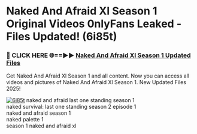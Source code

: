 # Naked And Afraid Xl Season 1 Original Videos 0nlyFans Leaked - Files Updated! (6i85t)

<h3>🔴 CLICK HERE 🌐==►► <a href="https://tinyurl.com/yckcrads" rel="nofollow">Naked And Afraid Xl Season 1 Updated Files</a></h3>

Get Naked And Afraid Xl Season 1 and all content. Now you can access all videos and pictures of Naked And Afraid Xl Season 1. New Updated Files 2025!

[![6i85t](https://i.imgur.com/hpKpOFt.gif)](https://tinyurl.com/yckcrads)
naked and afraid last one standing season 1<br>
naked survival: last one standing season 2 episode 1<br>
naked and afraid season 1<br>
naked palette 1<br>
season 1 naked and afraid xl
